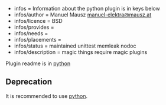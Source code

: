 - infos = Information about the python plugin is in keys below
- infos/author = Manuel Mausz <manuel-elektra@mausz.at>
- infos/licence = BSD
- infos/provides =
- infos/needs =
- infos/placements =
- infos/status = maintained unittest memleak nodoc
- infos/description = magic things require magic plugins


Plugin readme is in [python](../python/)

## Deprecation

It is recommended to use [python](../python/).
